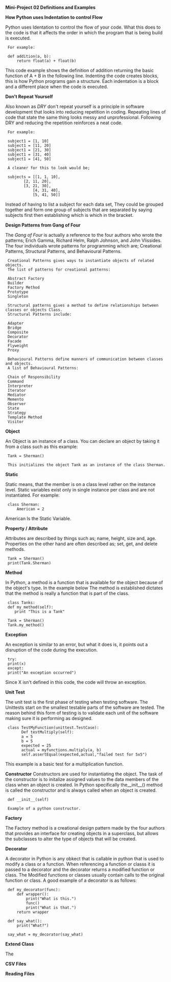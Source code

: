 **Mini-Project 02 Definitions and Examples**

**How Python uses Indentation to control Flow**
	
Python uses Identation to control the flow of your code. What this does to the code is that it affects the
order in which the program that is being build is executed. 

     For example:
	 
	 def addition(a, b):
	     return float(a) + float(b)
			
This code example shows the definition of addition returning the basic function of A + B in the following line.
Indenting the code creates blocks, this is how Python programs gain a structure. Each indentation is a block and
a different place when the code is executed.  
			


**Don't Repeat Yourself**

Also known as *DRY* don't repeat yourself is a principle in software development that looks into reducing repetition in coding. 
Repeating lines of code that state the same thing looks messy and unprofessional. Following DRY and reducing the repetition 
reinforces a neat code. 

     For example:
	 
	 subject1 = [1, 10]
	 subject1 = [11, 20]
	 subject1 = [21, 30]
	 subject1 = [31, 40]
	 subject1 = [41, 50]
	 
	 A cleaner for this to look would be;
	 
	 subjects = [[1, 1, 10],
		    [2, 11, 20],
		    [3, 21, 30],
	            [4, 31, 40],
	            [5, 41, 50]]
				 
Instead of having to list a subject for each data set, They could be grouped together and form one group of subjects that are separated
by saying subjects first then establishing which is which in the bracket.

**Design Patterns from Gang of Four**

The *Gang of Four* is actually a reference to the four authors who wrote the patterns; Erich Gamma, Richard Helm, Ralph Johnson, and John Vlissides.
The four individuals wrote patterns for programming which are; Creational Patterns, Structural Patterns, and Behavioural Patterns. 

     Creational Patterns gives ways to instantiate objects of related objects. 
	 The list of patterns for creational patterns:
	 
     Abstract Factory
	 Builder
	 Factory Method
	 Prototype
	 Singleton

     Structural patterns gives a method to define relationships between classes or objects Class.
     Structural Patterns include: 
	 
	 Adapter
	 Bridge
	 Composite
     Decorator
	 Facade
	 Flyweight
	 Proxy
	 
	 Behavioural Patterns define manners of communication between classes and objects.
	 A list of Behavioural Patterns: 
	 
	 Chain of Responsibility
	 Command
	 Interpreter
	 Iterator
	 Mediator
	 Memento
	 Observer
	 State
	 Strategy
	 Template Method
	 Visitor

**Object**

An Object is an instance of a class. You can declare an object by taking it from a class such as this example:

     Tank = Sherman()
	 
	 This initializes the object Tank as an instance of the class Sherman.


**Static**

Static means, that the member is on a class level rather on the instance level. Static variables exist only in single 
instance per class and are not instantiated. For example: 

     class Sherman:
	     American = 2

American Is the Static Variable. 

**Property / Attribute**

Attributes are described by things such as; name, height, size and, age. Properties on the other hand are often described 
as; set, get, and delete methods. 

	 Tank = Sherman()
	 print(Tank.Sherman)



**Method**

In Python, a method is a function that is available for the object because of the object's type. In the example below
The method is established dictates that the method is really a function that is part of the class. 

     class Tanks:
     def my_method(self):
        print "This is a Tank"

     Tank = Sherman()
	 Tank.my_method()
	 
	 
**Exception**

An exception is similar to an error, but what it does is, it points out a disruption of the code during the execution.
     
	 try:
     print(x)
     except:
     print("An exception occurred") 

Since X isn't defined in this code, the code will throw an exception.

**Unit Test**

The unit test is the first phase of testing when testing software. The Unittests start on the smallest testable parts of the software are tested.
The reason behind this form of testing is to validate each unit of the software making sure it is performing as designed.

     class TestMyFunction(unittest.TestCase):
	       Def testMultiply(self):
		   a = 5
		   b = 5
		   expected = 25
		   actual = myfunctions.multiply(a, b)
		   self.assertEqual(expected,actual,"failed test for 5x5")
		   
This example is a basic test for a multiplication function. 


**Constructor**
Constructors are used for instantiating the object. The task of the constructor is to initalize assigned values to the data members of the class
when an object is created. In Python specifically the__init__() method is called the constructor and is always called when an object is created. 

     def __init__(self)
	 
	 Example of a python constructor.


**Factory**

The Factory method is a creational design pattern made by the four authors that provides an interface for creating objects in a superclass, but allows 
the subclasses to alter the type of objects that will be created.

**Decorator**

A decorator in Python is any obkect that is callable in python that is used to modify a class or a function. When referencing a function or classs it is passed 
to a decorator and the decorator returns a modified function or class. The Modified functions or classes usually contain calls to the original function or class.
A good example of a decorator is as follows:

     def my_decorator(func):
		 def wrapper():
		     print("What is this.")
		     func()
		     print("What is that.")
		 return wrapper
		 
	 def say_what():
         print("What?")

     say_what = my_decorator(say_what)

	 

**Extend Class**

The 

**CSV Files**



**Reading Files**
